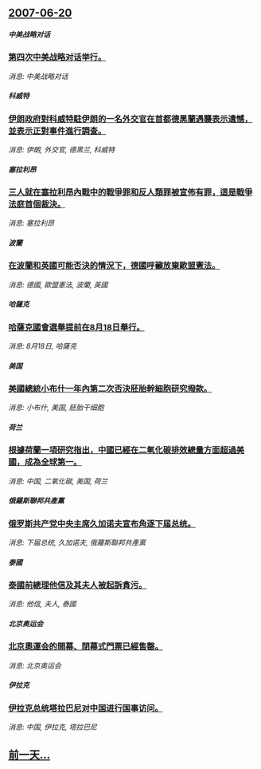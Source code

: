 ## [2007-06-20](/news/2007/06/20/index.md)

##### 中美战略对话
### [第四次中美战略对话举行。](/news/2007/06/20/第四次中美战略对话举行.md)
_消息: 中美战略对话_

##### 科威特
### [伊朗政府對科威特駐伊朗的一名外交官在首都德黑蘭遇襲表示遺憾，並表示正對事件進行調查。](/news/2007/06/20/伊朗政府對科威特駐伊朗的一名外交官在首都德黑蘭遇襲表示遺憾-並表示正對事件進行調查.md)
_消息: 伊朗, 外交官, 德黑兰, 科威特_

##### 塞拉利昂
### [三人就在塞拉利昂內戰中的戰爭罪和反人類罪被宣佈有罪，這是戰爭法庭首個裁決。](/news/2007/06/20/三人就在塞拉利昂內戰中的戰爭罪和反人類罪被宣佈有罪-這是戰爭法庭首個裁決.md)
_消息: 塞拉利昂_

##### 波蘭
### [在波蘭和英國可能否決的情況下，德國呼籲放棄歐盟憲法。](/news/2007/06/20/在波蘭和英國可能否決的情況下-德國呼籲放棄歐盟憲法.md)
_消息: 德國, 歐盟憲法, 波蘭, 英國_

##### 哈薩克
### [哈薩克國會選舉提前在8月18日舉行。](/news/2007/06/20/哈薩克國會選舉提前在8月18日舉行.md)
_消息: 8月18日, 哈薩克_

##### 美国
### [美國總統小布什一年內第二次否決胚胎幹細胞研究撥款。](/news/2007/06/20/美國總統小布什一年內第二次否決胚胎幹細胞研究撥款.md)
_消息: 小布什, 美国, 胚胎干细胞_

##### 荷兰
### [根據荷蘭一項研究指出，中國已經在二氧化碳排效總量方面超過美國，成為全球第一。](/news/2007/06/20/根據荷蘭一項研究指出-中國已經在二氧化碳排效總量方面超過美國-成為全球第一.md)
_消息: 中国, 二氧化碳, 美国, 荷兰_

##### 俄羅斯聯邦共產黨
### [俄罗斯共产党中央主席久加诺夫宣布角逐下届总统。](/news/2007/06/20/俄罗斯共产党中央主席久加诺夫宣布角逐下届总统.md)
_消息: 下届总统, 久加诺夫, 俄羅斯聯邦共產黨_

##### 泰國
### [泰國前總理他信及其夫人被起訴貪污。](/news/2007/06/20/泰國前總理他信及其夫人被起訴貪污.md)
_消息: 他信, 夫人, 泰國_

##### 北京奥运会
### [北京奧運会的開幕、閉幕式門票已經售罄。](/news/2007/06/20/北京奧運会的開幕-閉幕式門票已經售罄.md)
_消息: 北京奥运会_

##### 伊拉克
### [伊拉克总统塔拉巴尼对中国进行国事访问。](/news/2007/06/20/伊拉克总统塔拉巴尼对中国进行国事访问.md)
_消息: 中国, 伊拉克, 塔拉巴尼_

## [前一天...](/news/2007/06/19/index.md)

